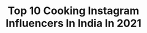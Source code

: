 ---
title: Top 10 Cooking Instagram Influencers In India In 2021
description: >-
  Find top cooking Instagram influencers in India in 2021. Most popular hashtags: #indianfood #foodphotography #indianfoodbloggers #foodblogger.
platform: Instagram
hits: 853
text_top: Discover the most popular Instagram profiles on inBeat.
text_bottom: Our search engine aggregates 853 Instagram influencers like this in India for you to connect with.
profiles:
  - username: "tamarawebb_"
    fullname: >-
      TAMARA WEBB 💫
    bio: >-
      Founder of @thebalancequeen LIFESTYLER•TRAVELLER•BELIEVER 👸 Wife & Mummy to 🧚‍♂️ 🌹 Healthy Cooking #balance 🥑 Fitness 😀 tw@tamarawebb.com
    location: "India"
    followers: 53255
    engagement: 805
    commentsToLikes: 0.078111
    id: ck8tavj66t8pm0j7872g8sxdw
    verified: false
    hashtags: "#covid, #postpartum, #newmum, #outfitoftheday"
  - username: "mrsshiftless"
    fullname: >-
      Misses Shiftless
    bio: >-
      🇮🇳Indian 🛵Powerd by aprilia 💏Shiftless Infected ⚠️ @theshiftless 💃Dance 👩‍🍳Cooking 🏸Badminton 👱‍♀️Teacher 👨‍🏫Doing PG 📩 DM for Promotions
    location: "India"
    followers: 20769
    engagement: 1228
    commentsToLikes: 0.023344
    id: ck0uc55xtg20x0i197vyalylb
    verified: false
    hashtags: "#ktmrc200, #tiktok, #malayalam, #thrissur"
  - username: "ink_mypassport"
    fullname: >-
      Prachi Gupta
    bio: >-
      Ink that leaves more than just impressions #inkmypassport 61 #stamps, countless #stories Follow @talksaucytome for my world travel inspired cooking!
    location: "India"
    followers: 7450
    engagement: 660
    commentsToLikes: 0.113712
    id: ck0w4gucgyhzs0i19m0gaudt7
    verified: false
    hashtags: "#inkmypassport, #throwback, #colorful, #visitcolombia"
  - username: "tithiduttasd"
    fullname: >-
      Tithi Dutta
    bio: >-
      PhD scholar #fashionblogger #kolkata #bengali #food #travel #lifestyle #beautytips #cooking
    location: "India"
    followers: 40605
    engagement: 414
    commentsToLikes: 0.033980
    id: ck8t9ueuope4x0j78kl4nrem5
    verified: false
    hashtags: "#wahhkolkata, #indianbeautyblogger, #instakolkata, #indiaclicks"
  - username: "wannaeat16"
    fullname: >-
      Shifa Shiwangi|Food&Lifestyle
    bio: >-
      Home Chef|Passionate for cooking 👩‍🍳 Foodie for life 🤤♥️ DM or email for invite/promotion/collab/product review
    location: "India"
    followers: 10871
    engagement: 1165
    commentsToLikes: 0.206078
    id: ck8tdq10m4cn00j7852e2zfhs
    verified: false
    hashtags: "#hkfoodie, #viralcontent, #foodilysm, #f52grams"
  - username: "cookingdiarybygargi"
    fullname: >-
      GARGI SHARMA | JAIPUR
    bio: >-
      Food blogger💕 Dm/mail for invites and collabs📲 Use#cookingdiarybygargi
    location: "India"
    followers: 21088
    engagement: 501
    commentsToLikes: 0.067984
    id: ckf5mns2sunx60j23e4v9aile
    verified: false
    hashtags: "#punefoodie, #jaipurbloggers, #delhidiaries, #delhibloggers"
  - username: "pratscorner"
    fullname: >-
      Prat's Corner
    bio: >-
      Passionate about Cooking, Photography and Craft From Kerala🏘️ Currently in Bangalore🌆 Home Chef👩‍🍳 Working 👩‍💻 Wife to a foodie💏
    location: "India"
    followers: 10332
    engagement: 721
    commentsToLikes: 0.230900
    id: ck8t9fa50nvgu0j78myguu2n9
    verified: false
    hashtags: "#naadanfood, #naadanoonu, #keralameals, #southindian"
  - username: "cook.and.click"
    fullname: >-
      Sivapriya
    bio: >-
      An instagram handle with recipes for eggless baking and vegetarian cooking!
    location: "India"
    followers: 9823
    engagement: 977
    commentsToLikes: 0.052252
    id: ck8tasku1svxv0j78fo4uh4tc
    verified: false
    hashtags: "#darkchocolate, #mumbaifoodie, #indianfood, #homebaker"
  - username: "thefood_lusttales"
    fullname: >-
      Sukanya Bidyanta 🥂
    bio: >-
      Avid food lover 🍳 🙋Here to introduce all of you to my cooking & eating out spree 🙌🏻 Zomato 11 🥧 Currently Kolkata based 📍 👇👇
    location: "India"
    followers: 4938
    engagement: 835
    commentsToLikes: 0.130378
    id: ck8t6m7ibe3jp0j786qye4uxp
    verified: false
    hashtags: "#tasty, #dinner, #delicious, #homemade"
  - username: "hyangla_bibi"
    fullname: >-
      Riya D 👩‍🍳
    bio: >-
      Food makes me happpp😃 Bengali from Kolkata,India🇮🇳 Engineer,living by herself in this city & cooking her heart out! Work-Cook-Click-Eat-Sleep-Repeat!😎
    location: "India"
    followers: 23015
    engagement: 614
    commentsToLikes: 0.041447
    id: ck15rtgb39m900i1954nhqdxf
    verified: false
    hashtags: "#bangalorefoodies, #foodphotography, #weekend, #eat"
---